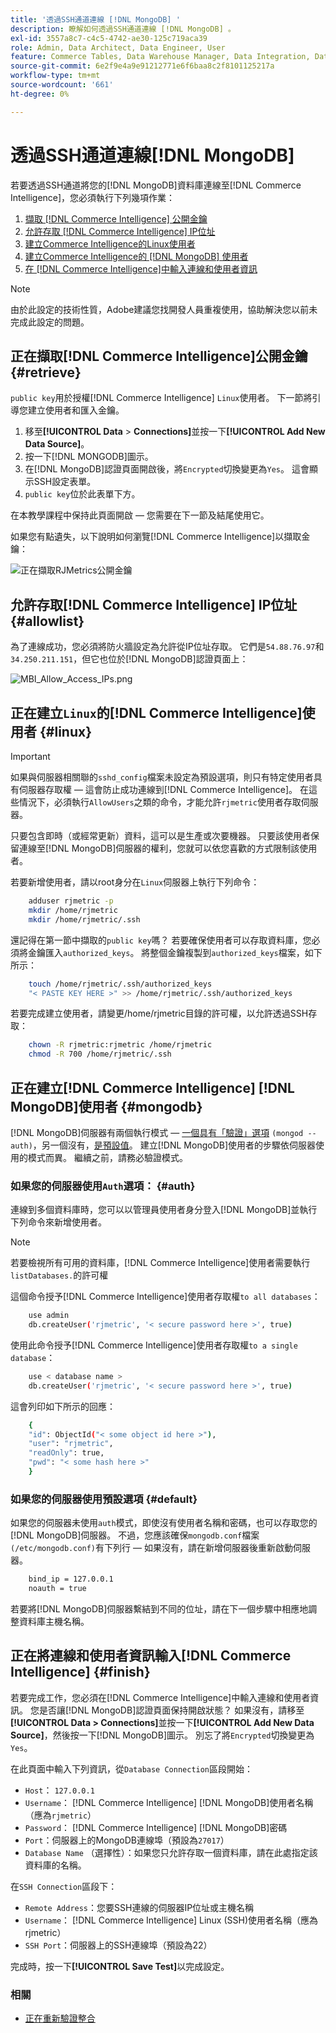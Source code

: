 ```yaml
---
title: '透過SSH通道連線 [!DNL MongoDB] '
description: 瞭解如何透過SSH通道連線 [!DNL MongoDB] 。
exl-id: 3557a8c7-c4c5-4742-ae30-125c719aca39
role: Admin, Data Architect, Data Engineer, User
feature: Commerce Tables, Data Warehouse Manager, Data Integration, Data Import/Export
source-git-commit: 6e2f9e4a9e91212771e6f6baa8c2f8101125217a
workflow-type: tm+mt
source-wordcount: '661'
ht-degree: 0%

---
```


# 透過SSH通道連線[!DNL MongoDB]

若要透過SSH通道將您的[!DNL MongoDB]資料庫連線至[!DNL Commerce Intelligence]，您必須執行下列幾項作業：

1. [擷取 [!DNL Commerce Intelligence] 公開金鑰](#retrieve)
1. [允許存取 [!DNL Commerce Intelligence] IP位址](#allowlist)
1. [建立Commerce Intelligence的Linux使用者](#linux)
1. [建立Commerce Intelligence的 [!DNL MongoDB] 使用者](#mongodb)
1. [在 [!DNL Commerce Intelligence]中輸入連線和使用者資訊](#finish)

>[!NOTE]
>
>由於此設定的技術性質，Adobe建議您找開發人員重複使用，協助解決您以前未完成此設定的問題。

## 正在擷取[!DNL Commerce Intelligence]公開金鑰 {#retrieve}

`public key`用於授權[!DNL Commerce Intelligence] `Linux`使用者。 下一節將引導您建立使用者和匯入金鑰。

1. 移至&#x200B;**[!UICONTROL Data** > **Connections]**&#x200B;並按一下&#x200B;**[!UICONTROL Add New Data Source]**。
1. 按一下[!DNL MONGODB]圖示。
1. 在[!DNL MongoDB]認證頁面開啟後，將`Encrypted`切換變更為`Yes`。 這會顯示SSH設定表單。
1. `public key`位於此表單下方。

在本教學課程中保持此頁面開啟 — 您需要在下一節及結尾使用它。

如果您有點遺失，以下說明如何瀏覽[!DNL Commerce Intelligence]以擷取金鑰：

![正在擷取RJMetrics公開金鑰](../../../assets/MongoDB_Public_Key.gif)<!--{:.zoom}-->

## 允許存取[!DNL Commerce Intelligence] IP位址 {#allowlist}

為了連線成功，您必須將防火牆設定為允許從IP位址存取。 它們是`54.88.76.97`和`34.250.211.151`，但它也位於[!DNL MongoDB]認證頁面上：

![MBI_Allow_Access_IPs.png](../../../assets/MBI_allow_access_IPs.png)

## 正在建立`Linux`的[!DNL Commerce Intelligence]使用者 {#linux}

>[!IMPORTANT]
>
>如果與伺服器相關聯的`sshd_config`檔案未設定為預設選項，則只有特定使用者具有伺服器存取權 — 這會防止成功連線到[!DNL Commerce Intelligence]。 在這些情況下，必須執行`AllowUsers`之類的命令，才能允許`rjmetric`使用者存取伺服器。

只要包含即時（或經常更新）資料，這可以是生產或次要機器。 只要該使用者保留連線至[!DNL MongoDB]伺服器的權利，您就可以依您喜歡的方式限制該使用者。

若要新增使用者，請以root身分在`Linux`伺服器上執行下列命令：

```bash
    adduser rjmetric -p
    mkdir /home/rjmetric
    mkdir /home/rjmetric/.ssh
```

還記得在第一節中擷取的`public key`嗎？ 若要確保使用者可以存取資料庫，您必須將金鑰匯入`authorized_keys`。 將整個金鑰複製到`authorized_keys`檔案，如下所示：

```bash
    touch /home/rjmetric/.ssh/authorized_keys
    "< PASTE KEY HERE >" >> /home/rjmetric/.ssh/authorized_keys
```

若要完成建立使用者，請變更/home/rjmetric目錄的許可權，以允許透過SSH存取：

```bash
    chown -R rjmetric:rjmetric /home/rjmetric
    chmod -R 700 /home/rjmetric/.ssh
```

## 正在建立[!DNL Commerce Intelligence] [!DNL MongoDB]使用者 {#mongodb}

[!DNL MongoDB]伺服器有兩個執行模式 — [一個具有「驗證」選項](#auth) `(mongod -- auth)`，另一個沒有，[是預設值](#default)。 建立[!DNL MongoDB]使用者的步驟依伺服器使用的模式而異。 繼續之前，請務必驗證模式。

### 如果您的伺服器使用`Auth`選項： {#auth}

連線到多個資料庫時，您可以以管理員使用者身分登入[!DNL MongoDB]並執行下列命令來新增使用者。

>[!NOTE]
>
>若要檢視所有可用的資料庫，[!DNL Commerce Intelligence]使用者需要執行`listDatabases.`的許可權

這個命令授予[!DNL Commerce Intelligence]使用者存取權`to all databases`：

```bash
    use admin
    db.createUser('rjmetric', '< secure password here >', true)
```

使用此命令授予[!DNL Commerce Intelligence]使用者存取權`to a single database`：

```bash
    use < database name >
    db.createUser('rjmetric', '< secure password here >', true)
```

這會列印如下所示的回應：

```bash
    {
    "id": ObjectId("< some object id here >"),
    "user": "rjmetric",
    "readOnly": true,
    "pwd": "< some hash here >"
    }
```

### 如果您的伺服器使用預設選項 {#default}

如果您的伺服器未使用`auth`模式，即使沒有使用者名稱和密碼，也可以存取您的[!DNL MongoDB]伺服器。 不過，您應該確保`mongodb.conf`檔案`(/etc/mongodb.conf)`有下列行 — 如果沒有，請在新增伺服器後重新啟動伺服器。

```bash
    bind_ip = 127.0.0.1
    noauth = true
```

若要將[!DNL MongoDB]伺服器繫結到不同的位址，請在下一個步驟中相應地調整資料庫主機名稱。

## 正在將連線和使用者資訊輸入[!DNL Commerce Intelligence] {#finish}

若要完成工作，您必須在[!DNL Commerce Intelligence]中輸入連線和使用者資訊。 您是否讓[!DNL MongoDB]認證頁面保持開啟狀態？ 如果沒有，請移至&#x200B;**[!UICONTROL Data > Connections]**&#x200B;並按一下&#x200B;**[!UICONTROL Add New Data Source]**，然後按一下[!DNL MongoDB]圖示。 別忘了將`Encrypted`切換變更為`Yes`。

在此頁面中輸入下列資訊，從`Database Connection`區段開始：

* `Host`： `127.0.0.1`
* `Username`： [!DNL Commerce Intelligence] [!DNL MongoDB]使用者名稱（應為`rjmetric`）
* `Password`： [!DNL Commerce Intelligence] [!DNL MongoDB]密碼
* `Port`：伺服器上的MongoDB連線埠（預設為`27017`）
* `Database Name` （選擇性）：如果您只允許存取一個資料庫，請在此處指定該資料庫的名稱。

在`SSH Connection`區段下：

* `Remote Address`：您要SSH連線的伺服器IP位址或主機名稱
* `Username`： [!DNL Commerce Intelligence] Linux (SSH)使用者名稱（應為rjmetric）
* `SSH Port`：伺服器上的SSH連線埠（預設為22）

完成時，按一下&#x200B;**[!UICONTROL Save Test]**&#x200B;以完成設定。

### 相關

* [正在重新驗證整合](https://experienceleague.adobe.com/docs/commerce-knowledge-base/kb/how-to/mbi-reauthenticating-integrations.html)
